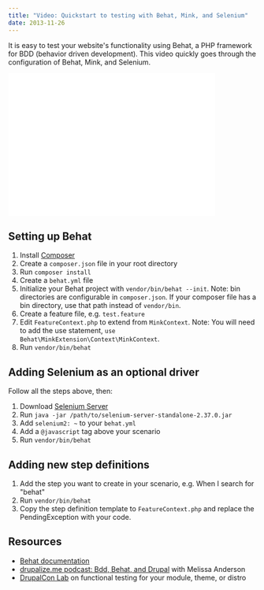 ```yaml
---
title: "Video: Quickstart to testing with Behat, Mink, and Selenium"
date: 2013-11-26
---
```

<p>It is easy to test your website's functionality using Behat, a PHP framework for BDD (behavior driven development). This video quickly goes through the configuration of Behat, Mink, and Selenium.</p>
<iframe width="420" height="290" src="//www.youtube.com/embed/9cYhnTojaHU" frameborder="0" allowfullscreen></iframe>
<h2>Setting up Behat</h2>
<ol>
<li>Install <a href="http://getcomposer.org/doc/00-intro.md">Composer</a></li>
<li>Create a <code>composer.json</code> file in your root directory
  <script src="https://gist.github.com/linclark/7629564.js"></script></li>
<li>Run <code>composer install</code></li>
<li>Create a <code>behat.yml</code> file
  <script src="https://gist.github.com/linclark/7629577.js"></script></li>
<!--@todo Make this an aside once those are styled.-->
<li>Initialize your Behat project with <code>vendor/bin/behat --init</code>. Note: bin directories are configurable in <code>composer.json</code>. If your composer file has a bin directory, use that path instead of <code>vendor/bin</code>.</li>
<li>Create a feature file, e.g. <code>test.feature</code>
  <script src="https://gist.github.com/linclark/7658124.js"></script></li>
<!--@todo Make this an aside once those are styled.-->
<li>Edit <code>FeatureContext.php</code> to extend from <code>MinkContext</code>. Note: You will need to add the use statement, <code>use Behat\MinkExtension\Context\MinkContext</code>.</li>
<li>Run <code>vendor/bin/behat</code></li>
</ol>
<h2>Adding Selenium as an optional driver</h2>
Follow all the steps above, then:
<ol>
<li>Download <a href="https://code.google.com/p/selenium/downloads/list">Selenium Server</a></li>
<li>Run <code>java -jar /path/to/selenium-server-standalone-2.37.0.jar</code></li>
<li>Add <code>selenium2: ~</code> to your <code>behat.yml</code></li>
<li>Add a <code>@javascript</code> tag above your scenario</li>
<li>Run <code>vendor/bin/behat</code></li>
</ol>
<h2>Adding new step definitions</h2>
<ol>
<li>Add the step you want to create in your scenario, e.g. When I search for "behat"</li>
<li>Run <code>vendor/bin/behat</code></li>
<li>Copy the step definition template to <code>FeatureContext.php</code> and replace the PendingException with your code.
  <script src="https://gist.github.com/linclark/7629613.js"></script></li>
</ol>

<h2>Resources</h2>
<ul>
<li><a href="http://docs.behat.org/">Behat documentation</a></li>
<li><a href="http://drupalize.me/blog/201307/drupalizeme-podcast-20-bdd-behat-and-drupal">drupalize.me podcast: Bdd, Behat, and Drupal</a> with Melissa Anderson</li>
<li><a href="http://www.youtube.com/watch?v=2jL-cnwxqdo">DrupalCon Lab</a> on functional testing for your module, theme, or distro</li>
</ul>
